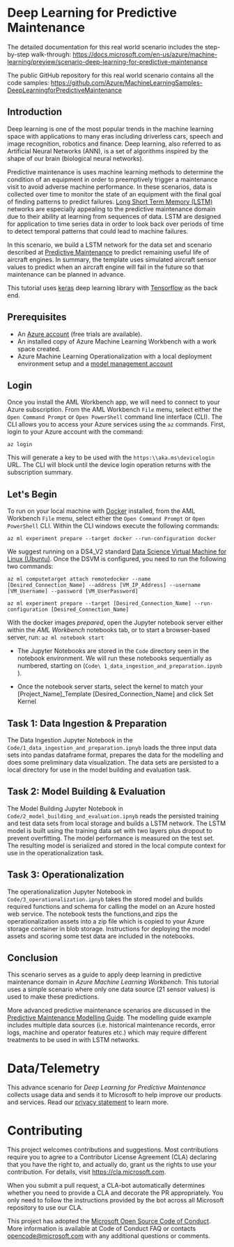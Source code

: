  # Deep Learning for Predictive Maintenance

The detailed documentation for this real world scenario includes the step-by-step walk-through:
https://docs.microsoft.com/en-us/azure/machine-learning/preview/scenario-deep-learning-for-predictive-maintenance

The public GitHub repository for this real world scenario contains all the code samples: https://github.com/Azure/MachineLearningSamples-DeepLearningforPredictiveMaintenance

## Introduction

Deep learning is one of the most popular trends in the machine learning space with applications to many eras including driverless cars, speech and image recognition, robotics and finance. Deep learning, also referred to as  Artificial Neural Networks (ANN), is a set of algorithms inspired by the shape of our brain (biological neural networks).

Predictive maintenance is uses machine learning methods to determine the condition of an equipment in order to preemptively trigger a maintenance visit to avoid adverse machine performance. In these scenarios, data is collected over time to monitor the state of an equipment with the final goal of finding patterns to predict failures. [Long Short Term Memory (LSTM)](http://colah.github.io/posts/2015-08-Understanding-LSTMs/) networks are especially appealing to the predictive maintenance domain due to their ability at learning from sequences of data. LSTM are designed for application to time series data in order to look back over periods of time to detect temporal patterns that could lead to machine failures.

In this scenario, we build a LSTM network for the data set and scenario described at [Predictive Maintenance](https://gallery.cortanaintelligence.com/Collection/Predictive-Maintenance-Template-3) to predict remaining useful life of aircraft engines. In summary, the template uses simulated aircraft sensor values to predict when an aircraft engine will fail in the future so that maintenance can be planned in advance.

This tutorial uses [keras](https://keras.io/) deep learning library with [Tensorflow](https://www.tensorflow.org/) as the back end.

## Prerequisites

- An [Azure account](https://azure.microsoft.com/free/) (free trials are available).
- An installed copy of Azure Machine Learning Workbench with a work space created.
- Azure Machine Learning Operationalization with a local deployment environment setup and a [model management account](https://docs.microsoft.com/en-us/azure/machine-learning/preview/model-management-overview)

## Login

Once you install the AML Workbench app, we will need to connect to your Azure subscription. From the AML Workbench `File` menu, select either the `Open Command Prompt` or `Open PowerShell` command line interface (CLI). The CLI allows you to access your Azure services using the `az` commands. First, login to your Azure account with the command:

```
az login
``` 

This will generate a key to be used with the `https:\\aka.ms\devicelogin` URL. The CLI will block until the device login operation returns with the subscription summary.

## Let's Begin

To run on your local machine with [Docker](https://www.docker.com/) installed, from the AML Workbench `File` menu, select either the `Open Command Prompt` or `Open PowerShell` CLI. Within the CLI windows execute the following commands:

```az ml experiment prepare --target docker --run-configuration docker```

 We suggest running on a DS4_V2 standard [Data Science Virtual Machine for Linux (Ubuntu)](https://azuremarketplace.microsoft.com/en-us/marketplace/apps/microsoft-ads.linux-data-science-vm-ubuntu). Once the DSVM is configured, you need to run the following two commands:

```az ml computetarget attach remotedocker --name [Desired_Connection_Name] --address [VM_IP_Address] --username [VM_Username] --password [VM_UserPassword]```

```az ml experiment prepare --target [Desired_Connection_Name] --run-configuration [Desired_Connection_Name]```

With the docker images _prepared_, open the Jupyter notebook server either within the *AML Workbench* notebooks tab, or to start a browser-based server, run:
```az ml notebook start```

- The Jupyter Notebooks are stored in the `Code` directory seen in the notebook environment. We will run these notebooks sequentially as numbered, starting on (`Code\ 1_data_ingestion_and_preparation.ipynb `).

- Once the notebook server starts, select the kernel to match your [Project_Name]_Template [Desired_Connection_Name] and click Set Kernel

## Task 1: Data Ingestion & Preparation

The Data Ingestion Jupyter Notebook in the `Code/1_data_ingestion_and_preparation.ipnyb` loads the three input data sets into pandas dataframe format, prepares the data for the modelling and does some preliminary data visualization. The data sets are persisted to a local directory for use in the model building and evaluation task.

## Task 2: Model Building & Evaluation

The Model Building Jupyter Notebook in `Code/2_model_building_and_evaluation.ipnyb` reads the persisted training and test data sets from local storage and builds a LSTM network. The LSTM model is built using the training data set with two layers plus dropout to prevent overfitting. The model performance is measured on the test set. The resulting model is serialized and stored in the local compute context for use in the operationalization task.


## Task 3: Operationalization

The operationalization Jupyter Notebook in `Code/3_operationalization.ipnyb` takes the stored model and builds required functions and schema for calling the model on an Azure hosted web service. The notebook tests the functions,and zips the operationalization assets into a zip file which is copied to your Azure storage container in blob storage. Instructions for deploying the model assets and scoring some test data are included in the notebooks.

## Conclusion

This scenario serves as a guide to apply deep learning in predictive maintenance domain in *Azure Machine Learning Workbench*. This tutorial uses a simple scenario where only one data source (21 sensor values) is used to make these predictions. 

More advanced predictive maintenance scenarios are discussed in the [Predictive Maintenance Modelling Guide](https://gallery.cortanaintelligence.com/Notebook/Predictive-Maintenance-Modelling-Guide-R-Notebook-1). The modelling guide example includes multiple data sources (i.e. historical maintenance records, error logs, machine and operator features etc.) which may require different treatments to be used in with LSTM networks. 

# Data/Telemetry
 This advance scenario for *Deep Learning for Predictive Maintenance* collects usage data and sends it to Microsoft to help improve our products and services. Read our [privacy statement](https://privacy.microsoft.com/en-us/privacystatement) to learn more. 

# Contributing

This project welcomes contributions and suggestions.  Most contributions require you to agree to a Contributor License Agreement (CLA) declaring that you have the right to, and actually do, grant us the rights to use your contribution. For details, visit https://cla.microsoft.com.

When you submit a pull request, a CLA-bot automatically determines whether you need to provide a CLA and decorate the PR appropriately. You only need to follow the instructions provided by the bot across all Microsoft repository to use our CLA.

This project has adopted the [Microsoft Open Source Code of Conduct](https://opensource.microsoft.com/codeofconduct/).
More information is available at Code of Conduct FAQ or
contacts [opencode@microsoft.com](mailto:opencode@microsoft.com) with any additional questions or comments.
